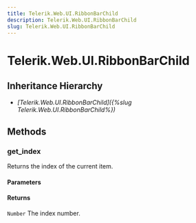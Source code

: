 ```yaml
---
title: Telerik.Web.UI.RibbonBarChild
description: Telerik.Web.UI.RibbonBarChild
slug: Telerik.Web.UI.RibbonBarChild
---
```


# Telerik.Web.UI.RibbonBarChild  

## Inheritance Hierarchy

* *[Telerik.Web.UI.RibbonBarChild]({%slug Telerik.Web.UI.RibbonBarChild%})*


## Methods


### get_index

Returns the index of the current item.

#### Parameters

#### Returns

`Number` The index number.

